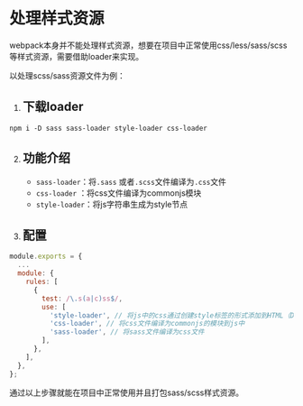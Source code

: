 # 处理样式资源

webpack本身并不能处理样式资源，想要在项目中正常使用css/less/sass/scss等样式资源，需要借助loader来实现。

以处理scss/sass资源文件为例：

1. ## 下载loader

```text
npm i -D sass sass-loader style-loader css-loader
```

2. ## 功能介绍

   * `sass-loader`：将`.sass` 或者`.scss`文件编译为`.css`文件
   * `css-loader` ：将css文件编译为commonjs模块
   * `style-loader`：将js字符串生成为style节点

3. ## 配置

```javascript
module.exports = {
  ...
  module: {
    rules: [
      {
        test: /\.s(a|c)ss$/,
        use: [
          'style-loader', // 将js中的css通过创建style标签的形式添加到HTML（DOM）中
          'css-loader', // 将css文件编译为commonjs的模块到js中
          'sass-loader', // 将sass文件编译为css文件
        ],
      },
    ],
  },
};
```

通过以上步骤就能在项目中正常使用并且打包sass/scss样式资源。
